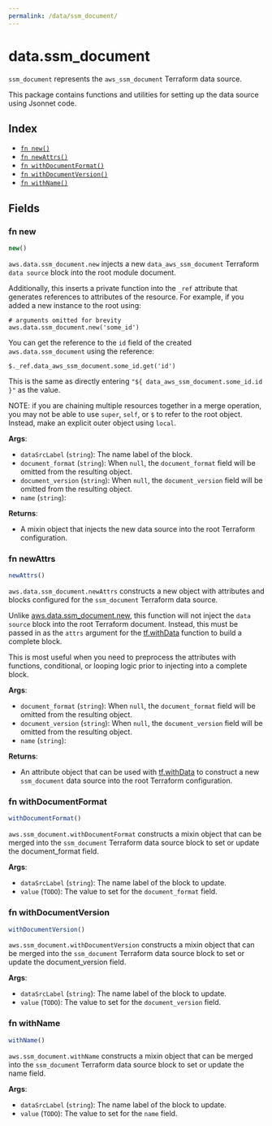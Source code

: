 ```yaml
---
permalink: /data/ssm_document/
---
```


# data.ssm_document

`ssm_document` represents the `aws_ssm_document` Terraform data source.



This package contains functions and utilities for setting up the data source using Jsonnet code.


## Index

* [`fn new()`](#fn-new)
* [`fn newAttrs()`](#fn-newattrs)
* [`fn withDocumentFormat()`](#fn-withdocumentformat)
* [`fn withDocumentVersion()`](#fn-withdocumentversion)
* [`fn withName()`](#fn-withname)

## Fields

### fn new

```ts
new()
```


`aws.data.ssm_document.new` injects a new `data_aws_ssm_document` Terraform `data source`
block into the root module document.

Additionally, this inserts a private function into the `_ref` attribute that generates references to attributes of the
resource. For example, if you added a new instance to the root using:

    # arguments omitted for brevity
    aws.data.ssm_document.new('some_id')

You can get the reference to the `id` field of the created `aws.data.ssm_document` using the reference:

    $._ref.data_aws_ssm_document.some_id.get('id')

This is the same as directly entering `"${ data_aws_ssm_document.some_id.id }"` as the value.

NOTE: if you are chaining multiple resources together in a merge operation, you may not be able to use `super`, `self`,
or `$` to refer to the root object. Instead, make an explicit outer object using `local`.

**Args**:
  - `dataSrcLabel` (`string`): The name label of the block.
  - `document_format` (`string`):  When `null`, the `document_format` field will be omitted from the resulting object.
  - `document_version` (`string`):  When `null`, the `document_version` field will be omitted from the resulting object.
  - `name` (`string`): 

**Returns**:
- A mixin object that injects the new data source into the root Terraform configuration.


### fn newAttrs

```ts
newAttrs()
```


`aws.data.ssm_document.newAttrs` constructs a new object with attributes and blocks configured for the `ssm_document`
Terraform data source.

Unlike [aws.data.ssm_document.new](#fn-ssmdocumentnew), this function will not inject the `data source`
block into the root Terraform document. Instead, this must be passed in as the `attrs` argument for the
[tf.withData](https://github.com/tf-libsonnet/core/tree/main/docs#fn-withdata) function to build a complete block.

This is most useful when you need to preprocess the attributes with functions, conditional, or looping logic prior to
injecting into a complete block.

**Args**:
  - `document_format` (`string`):  When `null`, the `document_format` field will be omitted from the resulting object.
  - `document_version` (`string`):  When `null`, the `document_version` field will be omitted from the resulting object.
  - `name` (`string`): 

**Returns**:
  - An attribute object that can be used with [tf.withData](https://github.com/tf-libsonnet/core/tree/main/docs#fn-withdata) to construct a new `ssm_document` data source into the root Terraform configuration.


### fn withDocumentFormat

```ts
withDocumentFormat()
```

`aws.ssm_document.withDocumentFormat` constructs a mixin object that can be merged into the `ssm_document`
Terraform data source block to set or update the document_format field.



**Args**:
  - `dataSrcLabel` (`string`): The name label of the block to update.
  - `value` (`TODO`): The value to set for the `document_format` field.


### fn withDocumentVersion

```ts
withDocumentVersion()
```

`aws.ssm_document.withDocumentVersion` constructs a mixin object that can be merged into the `ssm_document`
Terraform data source block to set or update the document_version field.



**Args**:
  - `dataSrcLabel` (`string`): The name label of the block to update.
  - `value` (`TODO`): The value to set for the `document_version` field.


### fn withName

```ts
withName()
```

`aws.ssm_document.withName` constructs a mixin object that can be merged into the `ssm_document`
Terraform data source block to set or update the name field.



**Args**:
  - `dataSrcLabel` (`string`): The name label of the block to update.
  - `value` (`TODO`): The value to set for the `name` field.

